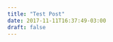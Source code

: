 ```yaml
---
title: "Test Post"
date: 2017-11-11T16:37:49-03:00
draft: false
---
```


<div id="vis" width=300></div>

<script src="https://cdnjs.cloudflare.com/ajax/libs/vega/3.0.7/vega.js"></script>
<script src="https://cdnjs.cloudflare.com/ajax/libs/vega-lite/2.0.1/vega-lite.js"></script>
<script src="https://cdnjs.cloudflare.com/ajax/libs/vega-embed/3.0.0-rc7/vega-embed.js"></script>
<script>
    const spec = {
        "$schema": "https://vega.github.io/schema/vega-lite/v2.json",
        "data": {
            "url": "https://api.insa.gov.br/reservatorios/12172/monitoramento",
            "format": {
                "type": "json",
                "property": "volumes",
                "parse": {
                    "DataInformacao": "utc:'%d/%m/%Y'"
                }
            }
        },
        "width": 500,
        "height": 120,
        "mark": {
            "type": "area",
            "interpolate": "monotone"
        },
        "selection": {
            "brush": {
                "type": "interval",
                "encodings": ["x"]
            }
        },
        "encoding": {
            "x": {
                "timeUnit": "monthyear",
                "field": "DataInformacao",
                "type": "temporal",
                "axis": {
                    "format": "%Y",
                    "title": "Volume percentual ao longo dos anos"
                }
            },
            "y": {
                "field": "VolumePercentual",
                "type": "quantitative",
                "axis": {
                    "tickCount": 30,
                    "grid": false,
                    "title": "Volume percentual"
                }
            }
        }
    };
  	vegaEmbed('#vis', spec).catch(console.warn);
</script>
